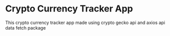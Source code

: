 # Crypto Currency Tracker App
This crypto currency tracker app made using crypto gecko api and axios api data fetch package
